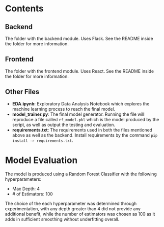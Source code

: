 # Contents

## Backend
The folder with the backend module. Uses Flask. See the README inside the folder for more information.

## Frontend
The folder with the frontend module. Uses React. See the README inside the folder for more information.

## Other Files
- **EDA.ipynb**: Exploratory Data Analysis Notebook which explores the machine learning process to reach the final model.
- **model_trainer.py**: The final model generator. Running the file will reproduce a file called `rf_model.pkl` which is the model produced by the script, as well as output the testing and evaluation.
- **requirements.txt**: The requirements used in both the files mentioned above as well as the backend. Install requirements by the command `pip install -r requirements.txt`.

# Model Evaluation
The model is produced using a Random Forest Classifier with the following hyperparameters:
- Max Depth: 4
- \# of Estimators: 100

The choice of the each hyperparameter was determined through experimentation, with any depth greater than 4 did not provide any additional benefit, while the number of estimators was chosen as 100 as it adds in sufficient smoothing without underfitting overall.
